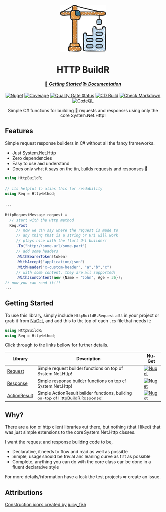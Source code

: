 ﻿<!-- markdownlint-disable MD033 MD041 -->
<div align="center">

<img src="construction-icon.png" alt="HTTP BuildR" width="150px"/>

# HTTP BuildR

[:running: **_Getting Started_**](https://bmazzarol.github.io/Http-BuildR/articles/getting-started.html)
[:books: **_Documentation_**](https://bmazzarol.github.io/Http-BuildR)

[![Nuget](https://img.shields.io/nuget/v/HttpBuildR.Request)](https://www.nuget.org/packages/HttpBuildR.Request/)
[![Coverage](https://sonarcloud.io/api/project_badges/measure?project=bmazzarol_Http-BuildR&metric=coverage)](https://sonarcloud.io/summary/new_code?id=bmazzarol_Http-BuildR)
[![Quality Gate Status](https://sonarcloud.io/api/project_badges/measure?project=bmazzarol_Http-BuildR&metric=alert_status)](https://sonarcloud.io/summary/new_code?id=bmazzarol_Http-BuildR)
[![CD Build](https://github.com/bmazzarol/Http-BuildR/actions/workflows/cd-build.yml/badge.svg)](https://github.com/bmazzarol/Http-BuildR/actions/workflows/cd-build.yml)
[![Check Markdown](https://github.com/bmazzarol/Http-BuildR/actions/workflows/check-markdown.yml/badge.svg)](https://github.com/bmazzarol/Http-BuildR/actions/workflows/check-markdown.yml)
[![CodeQL](https://github.com/bmazzarol/Http-BuildR/actions/workflows/codeql.yml/badge.svg)](https://github.com/bmazzarol/Http-BuildR/actions/workflows/codeql.yml)

Simple C# functions for building :hammer: requests and responses using only the
core System.Net.Http!

</div>

## Features

Simple request response builders in C# without all the fancy frameworks.

* Just System.Net.Http
* Zero dependencies
* Easy to use and understand
* Does only what it says on the tin, builds requests and responses :hammer:

```c#
using HttpBuildR;

// its helpful to alias this for readability
using Req = HttpMethod;

...

HttpRequestMessage request = 
  // start with the Http method
  Req.Post
     // now we can say where the request is made to
     // any thing that is a string or Uri will work
     // plays nice with the flurl Url builder!
     .To("http://some-url/some-part")
     // add some headers
     .WithBearerToken(token)
     .WithAccept("application/json")
     .WithHeader("x-custom-header", "a","b","c")
     // with some content, they are all supported!
     .WithJsonContent(new {Name = "John", Age = 36});
// now you can send it!!!
...
```

## Getting Started

To use this library, simply include `HttpBuildR.Request.dll` in your project or
grab
it from [NuGet](https://www.nuget.org/packages/HttpBuildR.Request/), and add
this to the top of each `.cs` file that needs it:

```C#
using HttpBuildR;
using Req = HttpMethod;
```

Click through to the links bellow for further details.
<!-- markdownlint-disable MD013 -->

| Library                                             | Description                                                                    | Nu-Get                                                                                                                      |
|-----------------------------------------------------|--------------------------------------------------------------------------------|-----------------------------------------------------------------------------------------------------------------------------|
| [Request](./HttpBuildR.Request/README.md)           | Simple request builder functions on top of System.Net.Http!                    | [![Nuget](https://img.shields.io/nuget/v/HttpBuildR.Request)](https://www.nuget.org/packages/HttpBuildR.Request/)           |
| [Response](./HttpBuildR.Response/README.md)         | Simple response builder functions on top of System.Net.Http!                   | [![Nuget](https://img.shields.io/nuget/v/HttpBuildR.Response)](https://www.nuget.org/packages/HttpBuildR.Response/)         |
| [ActionResult](./HttpBuildR.ActionResult/README.md) | Simple ActionResult builder functions, building on-top of HttpBuildR.Response! | [![Nuget](https://img.shields.io/nuget/v/HttpBuildR.ActionResult)](https://www.nuget.org/packages/HttpBuildR.ActionResult/) |

<!-- markdownlint-enable MD013 -->

## Why?

There are a ton of http client libraries out there, but nothing (that I liked)
that was just simple extensions to the core System.Net.Http classes.

I want the request and response building code to be,

* Declarative, it needs to flow and read as well as possible
* Simple, usage should be trivial and leaning curve as flat as possible
* Complete, anything you can do with the core class can be done in a fluent
  declarative style

For more details/information have a look the test projects or create an issue.

## Attributions

[Construction icons created by juicy_fish](https://www.flaticon.com/free-icons/construction)
